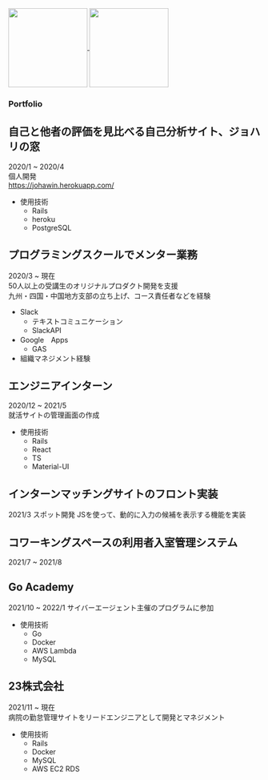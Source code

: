 <a href="https://github.com/anuraghazra/github-readme-stats">
  <img align="center" src="https://github-readme-stats.vercel.app/api?username=kakeruAoyama&show_icons=true" height="158px" />
</a>

<a href="https://github.com/anuraghazra/github-readme-stats">
  <img align="center" src="https://github-readme-stats.vercel.app/api/top-langs/?username=kakeruAoyama&layout=compact" height="158px" />
</a>


### Portfolio
## 自己と他者の評価を見比べる自己分析サイト、ジョハリの窓  
2020/1 ~ 2020/4  
個人開発  
https://johawin.herokuapp.com/  
- 使用技術
  - Rails
  - heroku
  - PostgreSQL
  
## プログラミングスクールでメンター業務
2020/3 ~ 現在  
50人以上の受講生のオリジナルプロダクト開発を支援  
九州・四国・中国地方支部の立ち上げ、コース責任者などを経験  
- Slack
  - テキストコミュニケーション
  - SlackAPI
- Google　Apps
  - GAS
- 組織マネジメント経験
 
## エンジニアインターン
2020/12 ~ 2021/5  
就活サイトの管理画面の作成  
- 使用技術
    - Rails
    - React
    - TS
    - Material-UI

## インターンマッチングサイトのフロント実装
2021/3
スポット開発
JSを使って、動的に入力の候補を表示する機能を実装

## コワーキングスペースの利用者入室管理システム
2021/7 ~ 2021/8

## Go Academy
2021/10 ~ 2022/1
サイバーエージェント主催のプログラムに参加
- 使用技術
    - Go
    - Docker
    - AWS Lambda
    - MySQL

## 23株式会社
2021/11 ~ 現在  
病院の勤怠管理サイトをリードエンジニアとして開発とマネジメント  
- 使用技術
    - Rails
    - Docker
    - MySQL
    - AWS EC2 RDS

